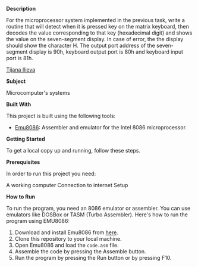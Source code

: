 **Description** 

For the microprocessor system implemented in the previous task, write a routine that will detect when it is
pressed key on the matrix keyboard, then decodes the value corresponding to that key
(hexadecimal digit) and shows the value on the seven-segment display. In case of error, the
the display should show the character H. The output port address of the seven-segment display is 90h,
keyboard output port is 80h and keyboard input port is 81h.


[Tijana Ilieva](https://github.com/ilievatijana)

**Subject**

Microcomputer's systems

**Built With**

This project is built using the following tools:

- [Emu8086](https://emu8086-microprocessor-emulator.en.softonic.com/): Assembler and emulator for the Intel 8086 microprocessor.

**Getting Started**

To get a local copy up and running, follow these steps.

**Prerequisites**

In order to run this project you need:

A working computer
Connection to internet
Setup

**How to Run**

To run the program, you need an 8086 emulator or assembler. You can use emulators like DOSBox or TASM (Turbo Assembler). Here's how to run the program using EMU8086:

1. Download and install Emu8086 from [here](https://emu8086-microprocessor-emulator.en.softonic.com/).
2. Clone this repository to your local machine.
3. Open Emu8086 and load the `code.asm` file.
5. Assemble the code by pressing the Assemble button.
6. Run the program by pressing the Run button or by pressing F10.
